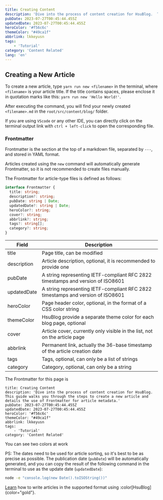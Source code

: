 ```yaml
---
title: Creating Content
description: 'Dive into the process of content creation for HsuBlog.  This guide walks you through the steps to create a new article and details the use of Frontmatter for article metadata.'
pubDate: 2023-07-27T00:45:44.455Z
updatedDate: 2023-07-27T00:45:44.455Z
heroColor: '#f56c6c'
themeColor: "#49ca1f"
abbrlink: lkkeyusn
tags:
    - 'Tutorial'
category: 'Content Related'
lang: 'en'
---
```

<!-- ---
title: 创建内容
description: ''
pubDate: 2023-07-27T00:45:44.455Z
updatedDate: 2023-07-27T00:45:44.455Z
heroColor: '#f56c6c'
abbrlink: lkkeyusn
tags: 
    - '教程'
category: '内容相关'
---

## 新建文章

在终端中输入`yarn run new <filename>`，其中的`<filename>`就是你的文章标题，如果有空格请使用引号包裹标题：`yarn run new 'Hello World!'`

然后你就可以在`root/src/content/blog/`文件夹下找到你刚刚新建的`<filename>.md`

如果你使用的是`VScode`或者其他ide，可以直接使用`ctrl + 左键`单击终端输出的链接打开对应文件

### Frontmatter

Frontmatter 是 markdown 文件最上方以 `---` 分隔的区域，以 `yaml` 格式存储

使用`new`命令创建的文章会默认生成 Frontmatter，顾不建议手动创建文件

对于文章类的文件，Frontmatter 类型定义如下：

```ts
interface Frontmatter {
  title: string;
  description?: string;
  pubDate: string | Date;
  updatedDate?: string | Date;
  heroColor?: string;
  cover?: string;
  abbrlink?: string;
  tags?: string[];
  category?: string;

}
```
| 值          | 描述                                                                  |
| ----------- | --------------------------------------------------------------------- |
| title       | 页面标题，可以更改                                                    |
| description | 文章描述，可选，建议填写                                              |
| pubDate     | 符合IETF-compliant RFC 2822 timestamps 和 version of ISO8601 的字符串 |
| updatedDate | 符合IETF-compliant RFC 2822 timestamps 和 version of ISO8601 的字符串 |
| heroColor   | 页面顶部颜色，可选，格式为符合css颜色格式的字符串                     |
| cover       | 文章封面，目前仅会显示在列表中，文章页是看不到的                      |
| abbrlink    | 永久链接，实际就是文章创建日期的36进制时间戳                          |
| tags        | 标签，可选，只能为字符串列表                                          |
| category    | 分类，可选，只能为字符串                                              |

PS: 其中的日期需要用于文章排序所以建议越精确越好，发表日期(`pubDate`)会自动生成，更新日期(`updatedDate`)可以在终端中直接执行`node -e "console.log(new Date().toISOString())"`复制结果使用

### markdown

Markdown 是一种轻量级的「标记语言」，它的设计目标是易读、易写。接下来，让我们一起看看 Markdown 的基础语法。

#### 标题

在 Markdown 中，你可以使用 `#` 符号来标记标题，一个 `#` 是一级标题，两个 `#` 是二级标题，依此类推，最多支持六级标题。例如：

```markdown
# 这是一级标题
## 这是二级标题
### 这是三级标题
```

#### 段落与换行

在 Markdown 中，段落的换行是使用两个以上空格加上回车。当然，也可以在段落后面使用一个空行来表示重新开始一个段落。

这是一个段落，这是段落的第一行。  
这是段落的第二行。

这是新的一个段落。

```markdown
这是一个段落，这是段落的第一行。  
这是段落的第二行。

这是新的一个段落。
```

#### 强调

你可以使用 `*` 或 `_` 包围文本来生成斜体或粗体的效果，例如：

*这是斜体*
**这是粗体**

```markdown
*这是斜体*
**这是粗体**
```

#### 列表

在 Markdown 中，你可以使用 `*`、`-`、`+` 来创建无序列表，使用数字和点来创建有序列表，例如：

- 第一项
- 第二项
- 第三项

1. 第一项
2. 第二项
3. 第三项

```markdown
- 第一项
- 第二项
- 第三项

1. 第一项
2. 第二项
3. 第三项
```

#### 链接与图片

在 Markdown 中，你可以使用 `[]()` 来创建链接，使用 `![]()` 来创建图片，例如：

[访问GitHub](https://github.com)

![这是一个图片](https://github.com/favicon.ico)

```markdown
[访问GitHub](https://github.com)

![这是一个图片](https://github.com/favicon.ico)
```

#### 代码

如果你想要标记一小段代码，你可以使用反引号 \` 。如果你想要插入一个代码块，你可以使用三个反引号，并且可以指定语言，例如：

`console.log('hello world')`

```javascript
console.log('hello world')
```

````markdown
`console.log('hello world')`

```javascript
console.log('hello world')
```
````

#### 分割线

你可以使用三个或者三个以上的 `-` 或者 `*` 来创建分割线，例如：

---

```markdown
---
```

到此为止，你已经可以使用HsuBlog发表一些简单的文章了，但是HsuBlog能做的远不止这些，不过这些内容我们后面再聊 -->

## Creating a New Article

To create a new article, type `yarn run new <filename>` in the terminal, where `<filename>` is your article title. If the title contains spaces, please enclose it in quotation marks like this: `yarn run new 'Hello World!'`.

After executing the command, you will find your newly created `<filename>.md` in the `root/src/content/blog/` folder.

If you are using `VScode` or any other IDE, you can directly click on the terminal output link with `ctrl + left-click` to open the corresponding file.

### Frontmatter

Frontmatter is the section at the top of a markdown file, separated by `---`, and stored in YAML format.

Articles created using the `new` command will automatically generate Frontmatter, so it is not recommended to create files manually.

The Frontmatter for article-type files is defined as follows:

```ts
interface Frontmatter {
  title: string;
  description?: string;
  pubDate: string | Date;
  updatedDate?: string | Date;
  heroColor?: string;
  cover?: string;
  abbrlink?: string;
  tags?: string[];
  category?: string;
}
```

| Field       | Description                                                                     |
| ----------- | ------------------------------------------------------------------------------- |
| title       | Page title, can be modified                                                     |
| description | Article description, optional, it is recommended to provide one                 |
| pubDate     | A string representing IETF-compliant RFC 2822 timestamps and version of ISO8601 |
| updatedDate | A string representing IETF-compliant RFC 2822 timestamps and version of ISO8601 |
| heroColor   | Page header color, optional, in the format of a CSS color string                |
| themeColor  | HsuBlog provide a separate theme color for each blog page, optional             |
| cover       | Article cover, currently only visible in the list, not on the article page      |
| abbrlink    | Permanent link, actually the 36-base timestamp of the article creation date     |
| tags        | Tags, optional, can only be a list of strings                                   |
| category    | Category, optional, can only be a string                                        |

The Frontmatter for this page is

```yaml[5,6]
title: Creating Content
description: 'Dive into the process of content creation for HsuBlog.  This guide walks you through the steps to create a new article and details the use of Frontmatter for article metadata.'
pubDate: 2023-07-27T00:45:44.455Z
updatedDate: 2023-07-27T00:45:44.455Z
heroColor: '#f56c6c'
themeColor: "#49ca1f"
abbrlink: lkkeyusn
tags:
    - 'Tutorial'
category: 'Content Related'
```

You can see two colors at work

PS: The dates need to be used for article sorting, so it's best to be as precise as possible. The publication date (`pubDate`) will be automatically generated, and you can copy the result of the following command in the terminal to use as the update date (`updatedDate`):

```bash
node -e "console.log(new Date().toISOString())"
```

[Learn](/blog/lkm5bbfm) how to write articles in the supported format using :color[HsuBlog]{color="gold"}.